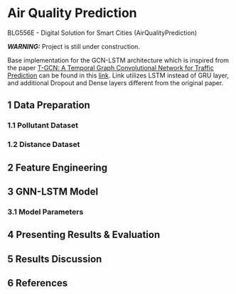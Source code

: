 # Air Quality Prediction
BLG556E - Digital Solution for Smart Cities (AirQualityPrediction)

**_WARNING:_** Project is still under construction.

Base implementation for the GCN-LSTM architecture which is inspired from the paper [T-GCN: A Temporal Graph Convolutional Network for Traffic Prediction](https://ieeexplore.ieee.org/abstract/document/8809901) can be found in this [link](https://stellargraph.readthedocs.io/en/stable/demos/time-series/gcn-lstm-time-series.html). Link utilizes LSTM instead of GRU layer, and additional Dropout and Dense layers different from the original paper.

## 1 Data Preparation

### 1.1 Pollutant Dataset

### 1.2 Distance Dataset

## 2 Feature Engineering

## 3 GNN-LSTM Model

### 3.1 Model Parameters

## 4 Presenting Results & Evaluation

## 5 Results Discussion

## 6 References
